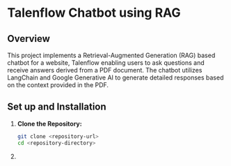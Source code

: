 # Talenflow Chatbot using RAG

## Overview

This project implements a Retrieval-Augmented Generation (RAG) based chatbot for a website, Talenflow enabling users to ask questions and receive answers derived from a PDF document. The chatbot utilizes LangChain and Google Generative AI to generate detailed responses based on the context provided in the PDF.

## Set up and Installation

1. **Clone the Repository:**
   ```bash
   git clone <repository-url>
   cd <repository-directory>

2. 
